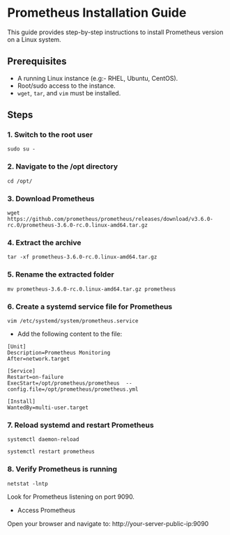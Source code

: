 # Prometheus Installation Guide

This guide provides step-by-step instructions to install Prometheus version on a Linux system.

## Prerequisites

- A running Linux instance (e.g:- RHEL, Ubuntu, CentOS).
- Root/sudo access to the instance.
- `wget`, `tar`, and `vim` must be installed.

## Steps

### 1. Switch to the root user

```
sudo su -
```

### 2. Navigate to the /opt directory

```
cd /opt/
```

### 3. Download Prometheus

```
wget https://github.com/prometheus/prometheus/releases/download/v3.6.0-rc.0/prometheus-3.6.0-rc.0.linux-amd64.tar.gz
```

### 4. Extract the archive

```
tar -xf prometheus-3.6.0-rc.0.linux-amd64.tar.gz
```
### 5. Rename the extracted folder

```
mv prometheus-3.6.0-rc.0.linux-amd64.tar.gz prometheus
```

### 6. Create a systemd service file for Prometheus

```
vim /etc/systemd/system/prometheus.service
```

* Add the following content to the file:

```
[Unit]
Description=Prometheus Monitoring
After=network.target

[Service]
Restart=on-failure
ExecStart=/opt/prometheus/prometheus  --config.file=/opt/prometheus/prometheus.yml 

[Install]
WantedBy=multi-user.target
```

### 7. Reload systemd and restart Prometheus

```
systemctl daemon-reload
```
```
systemctl restart prometheus
```

### 8. Verify Prometheus is running

```
netstat -lntp
```
Look for Prometheus listening on port 9090.

* Access Prometheus

Open your browser and navigate to:
http://your-server-public-ip:9090
